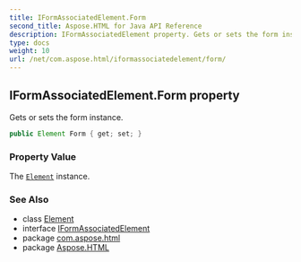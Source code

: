 ```yaml
---
title: IFormAssociatedElement.Form
second_title: Aspose.HTML for Java API Reference
description: IFormAssociatedElement property. Gets or sets the form instance
type: docs
weight: 10
url: /net/com.aspose.html/iformassociatedelement/form/
---
```

## IFormAssociatedElement.Form property

Gets or sets the form instance.

```java
public Element Form { get; set; }
```

### Property Value

The [`Element`](../../../com.aspose.html.dom/element/) instance.

### See Also

* class [Element](../../../com.aspose.html.dom/element/)
* interface [IFormAssociatedElement](../)
* package [com.aspose.html](../../iformassociatedelement/)
* package [Aspose.HTML](../../../)
